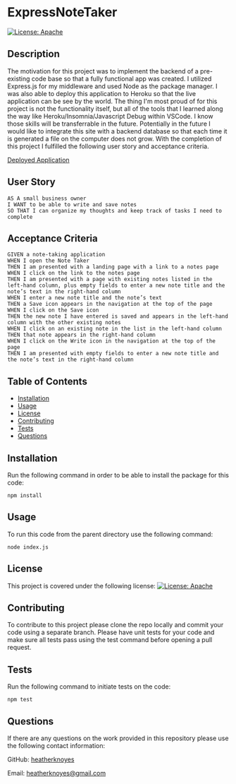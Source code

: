 # ExpressNoteTaker

[![License: Apache](https://img.shields.io/badge/License-Apache_2.0-blue.svg)](https://opensource.org/licenses/Apache-2.0)

## Description

The motivation for this project was to implement the backend of a pre-existing code base so that a fully functional app was created. I utilized Express.js for my middleware and used Node as the package manager. I was also able to deploy this application to Heroku so that the live application can be see by the world. The thing I'm most proud of for this project is not the functionality itself, but all of the tools that I learned along the way like Heroku/Insomnia/Javascript Debug within VSCode. I know those skills will be transferrable in the future. Potentially in the future I would like to integrate this site with a backend database so that each time it is generated a file on the computer does not grow. With the completion of this project I fulfilled the following user story and acceptance criteria.

[Deployed Application](https://evening-dawn-65886.herokuapp.com/)

## User Story

```
AS A small business owner
I WANT to be able to write and save notes
SO THAT I can organize my thoughts and keep track of tasks I need to complete
```

## Acceptance Criteria

```
GIVEN a note-taking application
WHEN I open the Note Taker
THEN I am presented with a landing page with a link to a notes page
WHEN I click on the link to the notes page
THEN I am presented with a page with existing notes listed in the left-hand column, plus empty fields to enter a new note title and the note’s text in the right-hand column
WHEN I enter a new note title and the note’s text
THEN a Save icon appears in the navigation at the top of the page
WHEN I click on the Save icon
THEN the new note I have entered is saved and appears in the left-hand column with the other existing notes
WHEN I click on an existing note in the list in the left-hand column
THEN that note appears in the right-hand column
WHEN I click on the Write icon in the navigation at the top of the page
THEN I am presented with empty fields to enter a new note title and the note’s text in the right-hand column
```

## Table of Contents

- [Installation](#installation)
- [Usage](#usage)
- [License](#license)
- [Contributing](#contributing)
- [Tests](#tests)
- [Questions](#questions)

## Installation

Run the following command in order to be able to install the package for this code:

    npm install

## Usage

To run this code from the parent directory use the following command:

    node index.js

## License

This project is covered under the following license: [![License: Apache](https://img.shields.io/badge/License-Apache_2.0-blue.svg)](https://opensource.org/licenses/Apache-2.0)

## Contributing

To contribute to this project please clone the repo locally and commit your code using a separate branch. Please have unit tests for your code and make sure all tests pass using the test command before opening a pull request.

## Tests

Run the following command to initiate tests on the code:

    npm test

## Questions

If there are any questions on the work provided in this repository please use the following contact information:

GitHub: [heatherknoyes](https://github.com/heatherknoyes)

Email: heatherknoyes@gmail.com
